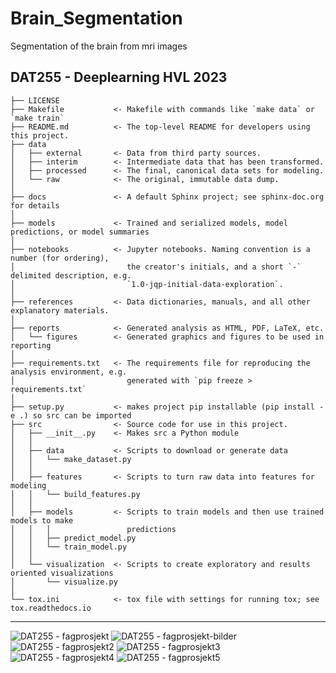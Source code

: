 Brain_Segmentation
==============================

Segmentation of the brain from mri images

DAT255 - Deeplearning HVL 2023
------------

    ├── LICENSE
    ├── Makefile           <- Makefile with commands like `make data` or `make train`
    ├── README.md          <- The top-level README for developers using this project.
    ├── data
    │   ├── external       <- Data from third party sources.
    │   ├── interim        <- Intermediate data that has been transformed.
    │   ├── processed      <- The final, canonical data sets for modeling.
    │   └── raw            <- The original, immutable data dump.
    │
    ├── docs               <- A default Sphinx project; see sphinx-doc.org for details
    │
    ├── models             <- Trained and serialized models, model predictions, or model summaries
    │
    ├── notebooks          <- Jupyter notebooks. Naming convention is a number (for ordering),
    │                         the creator's initials, and a short `-` delimited description, e.g.
    │                         `1.0-jqp-initial-data-exploration`.
    │
    ├── references         <- Data dictionaries, manuals, and all other explanatory materials.
    │
    ├── reports            <- Generated analysis as HTML, PDF, LaTeX, etc.
    │   └── figures        <- Generated graphics and figures to be used in reporting
    │
    ├── requirements.txt   <- The requirements file for reproducing the analysis environment, e.g.
    │                         generated with `pip freeze > requirements.txt`
    │
    ├── setup.py           <- makes project pip installable (pip install -e .) so src can be imported
    ├── src                <- Source code for use in this project.
    │   ├── __init__.py    <- Makes src a Python module
    │   │
    │   ├── data           <- Scripts to download or generate data
    │   │   └── make_dataset.py
    │   │
    │   ├── features       <- Scripts to turn raw data into features for modeling
    │   │   └── build_features.py
    │   │
    │   ├── models         <- Scripts to train models and then use trained models to make
    │   │   │                 predictions
    │   │   ├── predict_model.py
    │   │   └── train_model.py
    │   │
    │   └── visualization  <- Scripts to create exploratory and results oriented visualizations
    │       └── visualize.py
    │
    └── tox.ini            <- tox file with settings for running tox; see tox.readthedocs.io


--------

![DAT255 - fagprosjekt](https://user-images.githubusercontent.com/69795381/233672228-b6370eb0-ffe2-4007-975d-9f2a5910a972.jpg)
![DAT255 - fagprosjekt-bilder](https://user-images.githubusercontent.com/69795381/233672238-15221cd1-ca78-4bd8-953c-e42c1a8a73f8.jpg)
![DAT255 - fagprosjekt2](https://user-images.githubusercontent.com/69795381/233672241-8b854b45-391f-48ce-a125-66f527a58166.jpg)
![DAT255 - fagprosjekt3](https://user-images.githubusercontent.com/69795381/233672247-65a616ba-42e9-437a-8bc7-a162962233cc.jpg)
![DAT255 - fagprosjekt4](https://user-images.githubusercontent.com/69795381/233672254-66df2691-7ac2-4bce-bb6c-1fbbfd7789c6.jpg)
![DAT255 - fagprosjekt5](https://user-images.githubusercontent.com/69795381/233672257-2a3e54de-399e-445e-b445-3d76c8af9d5b.jpg)

